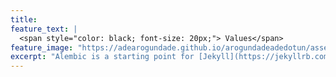 ```yaml
---
title:
feature_text: |
  <span style="color: black; font-size: 20px;"> Values</span>
feature_image: "https://adearogundade.github.io/arogundadeadedotun/assets/Images/Home_Cover_1.jpg"
excerpt: "Alembic is a starting point for [Jekyll](https://jekyllrb.com/) projects. Rather than starting from scratch, this boilerplate is designed to get the ball rolling immediately. Install it, configure it, tweak it, push it."
---
```

